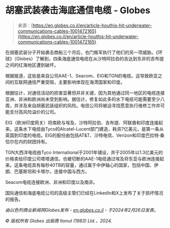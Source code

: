 <!--yml

category: 未分类

date: 2024-05-29 13:25:43

-->

# 胡塞武装袭击海底通信电缆 - Globes

> 来源：[https://en.globes.co.il/en/article-houthis-hit-underwater-communications-cables-1001472165](https://en.globes.co.il/en/article-houthis-hit-underwater-communications-cables-1001472165)

在胡塞武装分子开始袭击商船三个月后，也门叛军执行了他们的另一项威胁。《环球》（Globes）了解到，四条海底通信电缆在从沙特阿拉伯的吉达到东非的吉布提之间的红海地区遭到破坏。

根据报道，这些是来自公司AAE-1、Seacom、EIG和TGN的电缆。这导致欧亚之间的互联网通信严重受阻，主要影响体现在海湾国家和印度。

根据估计，对通信活动的损害显著但并非关键，因为其他通过同一地区的电缆连接亚洲、非洲和欧洲尚未受到影响。据估计，修复如此多的水下电缆可能需要至少八周，并涉及来自胡塞武装组织的风险。电信公司将被迫寻找愿意执行维修工作并可能支付高风险溢价的公司。

EIG（欧洲印度网关）将南欧与埃及、沙特阿拉伯、吉布提、阿联酋和印度连接起来。这条水下电缆由Tyco的Alcatel-Lucent部门建造，耗资7亿美元，是第一条从英国到印度的电缆。EIG的股份由包括AT&T、沙特电信、Verizon和印度巴拉特·桑恰尔在内的财团持有。

TGN大西洋电缆由Tyco International于2001年铺设，并于2005年以1.3亿美元的价格卖给印度公司塔塔通信。也被切断的AAE-1电缆通过埃及将东亚与欧洲连接起来。这条电缆具有每秒40TB的容量，通过属于中伊轴心的国家，包括中国、伊朗、巴基斯坦和卡塔尔，连接中国与西方。

Seacom电缆连接欧洲、非洲和印度以及南非。

国际通信和海底电缆公司的高级主管们已经在LinkedIn和X上发布了关于损坏情况的报告。

*由以色列商业新闻网Globes发布 - [en.globes.co.il](https://en.globes.co.il) - 于2024年2月26日发表。*

*© 版权所有 Globes 出版商 Itonut (1983) Ltd.，2024.*
